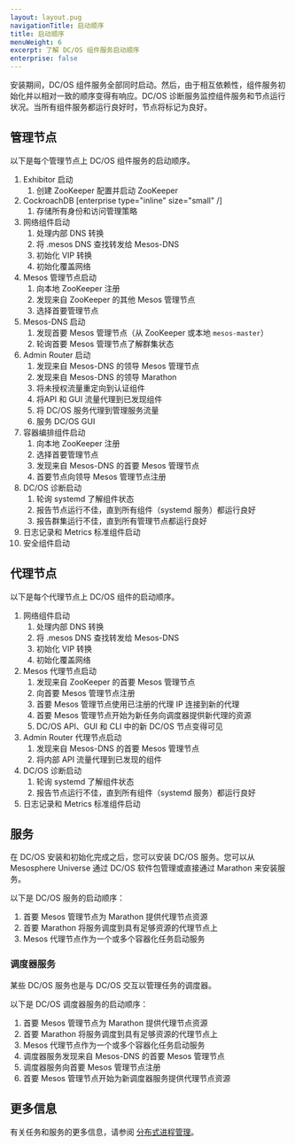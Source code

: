 ```yaml
---
layout: layout.pug
navigationTitle: 启动顺序
title: 启动顺序
menuWeight: 6
excerpt: 了解 DC/OS 组件服务启动顺序
enterprise: false
---
```


安装期间，DC/OS 组件服务全部同时启动。然后，由于相互依赖性，组件服务初始化并以相对一致的顺序变得有响应。DC/OS 诊断服务监控组件服务和节点运行状况。当所有组件服务都运行良好时，节点将标记为良好。

## 管理节点

以下是每个管理节点上 DC/OS 组件服务的启动顺序。

1. Exhibitor 启动
     1. 创建 ZooKeeper 配置并启动 ZooKeeper
1. CockroachDB [enterprise type="inline" size="small" /]
     1. 存储所有身份和访问管理策略
1. 网络组件启动
    1. 处理内部 DNS 转换
    1. 将 .mesos DNS 查找转发给 Mesos-DNS
    1. 初始化 VIP 转换
    1. 初始化覆盖网络
1. Mesos 管理节点启动
    1. 向本地 ZooKeeper 注册
    1. 发现来自 ZooKeeper 的其他 Mesos 管理节点
    1. 选择首要管理节点
1. Mesos-DNS 启动
    1. 发现首要 Mesos 管理节点（从 ZooKeeper 或本地 `mesos-master`）
    1. 轮询首要 Mesos 管理节点了解群集状态
1. Admin Router 启动
    1. 发现来自 Mesos-DNS 的领导 Mesos 管理节点
    1. 发现来自 Mesos-DNS 的领导 Marathon
    1. 将未授权流量重定向到认证组件
    1. 将API 和 GUI 流量代理到已发现组件
    1. 将 DC/OS 服务代理到管理服务流量
    1. 服务 DC/OS GUI
1. 容器编排组件启动
    1. 向本地 ZooKeeper 注册
    1. 选择首要管理节点
    1. 发现来自 Mesos-DNS 的首要 Mesos 管理节点
    1. 首要节点向领导 Mesos 管理节点注册
1. DC/OS 诊断启动
    1. 轮询 systemd 了解组件状态
    1. 报告节点运行不佳，直到所有组件（systemd 服务）都运行良好
    1. 报告群集运行不佳，直到所有管理节点都运行良好
1. 日志记录和 Metrics 标准组件启动
1. 安全组件启动

## 代理节点

以下是每个代理节点上 DC/OS 组件的启动顺序。

1. 网络组件启动
    1. 处理内部 DNS 转换
    1. 将 .mesos DNS 查找转发给 Mesos-DNS
    1. 初始化 VIP 转换
    1. 初始化覆盖网络
1. Mesos 代理节点启动
    1. 发现来自 ZooKeeper 的首要 Mesos 管理节点
    1. 向首要 Mesos 管理节点注册
    1. 首要 Mesos 管理节点使用已注册的代理 IP 连接到新的代理
    1. 首要 Mesos 管理节点开始为新任务向调度器提供新代理的资源
    1. DC/OS API、GUI 和 CLI 中的新 DC/OS 节点变得可见
1. Admin Router 代理节点启动
    1. 发现来自 Mesos-DNS 的首要 Mesos 管理节点
    1. 将内部 API 流量代理到已发现的组件 
1. DC/OS 诊断启动
    1. 轮询 systemd 了解组件状态
    1. 报告节点运行不佳，直到所有组件（systemd 服务）都运行良好
1. 日志记录和 Metrics 标准组件启动

## 服务

在 DC/OS 安装和初始化完成之后，您可以安装 DC/OS 服务。您可以从 Mesosphere Universe 通过 DC/OS 软件包管理或直接通过 Marathon 来安装服务。

以下是 DC/OS 服务的启动顺序：

1. 首要 Mesos 管理节点为 Marathon 提供代理节点资源
1. 首要 Marathon 将服务调度到具有足够资源的代理节点上
1. Mesos 代理节点作为一个或多个容器化任务启动服务

### 调度器服务

某些 DC/OS 服务也是与 DC/OS 交互以管理任务的调度器。

以下是 DC/OS 调度器服务的启动顺序：

1. 首要 Mesos 管理节点为 Marathon 提供代理节点资源
1. 首要 Marathon 将服务调度到具有足够资源的代理节点上
1. Mesos 代理节点作为一个或多个容器化任务启动服务
1. 调度器服务发现来自 Mesos-DNS 的首要 Mesos 管理节点
1. 调度器服务向首要 Mesos 管理节点注册
1. 首要 Mesos 管理节点开始为新调度器服务提供代理节点资源

## 更多信息

有关任务和服务的更多信息，请参阅 [分布式进程管理](/cn/1.11/overview/architecture/distributed-process-management/)。
